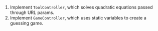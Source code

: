 1. Implement `ToolController`, which solves quadratic equations passed through URL params.
2. Implement `GameController`, which uses static variables to create a guessing game.
